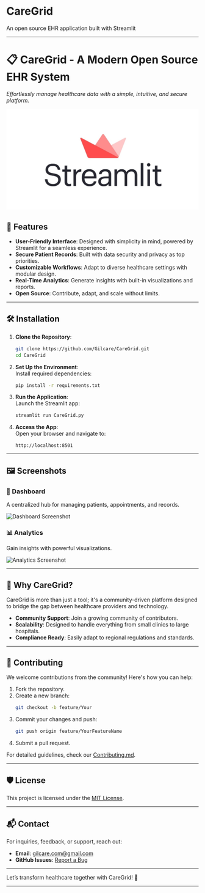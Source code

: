 # CareGrid
An open source EHR application built with Streamlit


---

# 📋 CareGrid - A Modern Open Source EHR System  
*Effortlessly manage healthcare data with a simple, intuitive, and secure platform.*

![Streamlit Banner](CareGrid/Streamlit.jpg)

## 🌟 Features  
- **User-Friendly Interface**: Designed with simplicity in mind, powered by Streamlit for a seamless experience.  
- **Secure Patient Records**: Built with data security and privacy as top priorities.  
- **Customizable Workflows**: Adapt to diverse healthcare settings with modular design.  
- **Real-Time Analytics**: Generate insights with built-in visualizations and reports.  
- **Open Source**: Contribute, adapt, and scale without limits.  

---

## 🛠️ Installation  

1. **Clone the Repository**:  
   ```bash
   git clone https://github.com/Gilcare/CareGrid.git  
   cd CareGrid 
   ```  

2. **Set Up the Environment**:  
   Install required dependencies:  
   ```bash
   pip install -r requirements.txt  
   ```  

3. **Run the Application**:  
   Launch the Streamlit app:  
   ```bash
   streamlit run CareGrid.py  
   ```  

4. **Access the App**:  
   Open your browser and navigate to:  
   ```
   http://localhost:8501  
   ```

---

## 🖼️ Screenshots  

### 🏥 Dashboard  
A centralized hub for managing patients, appointments, and records.  

![Dashboard Screenshot](https://user-images-placeholder.com/dashboard-image)

### 📊 Analytics  
Gain insights with powerful visualizations.  

![Analytics Screenshot](https://user-images-placeholder.com/analytics-image)

---

## 🚀 Why CareGrid?  

CareGrid is more than just a tool; it's a community-driven platform designed to bridge the gap between healthcare providers and technology.  

- **Community Support**: Join a growing community of contributors.  
- **Scalability**: Designed to handle everything from small clinics to large hospitals.  
- **Compliance Ready**: Easily adapt to regional regulations and standards.  

---

## 🤝 Contributing  

We welcome contributions from the community! Here's how you can help:  

1. Fork the repository.  
2. Create a new branch:  
   ```bash
   git checkout -b feature/Your 
   ```  
3. Commit your changes and push:  
   ```bash
   git push origin feature/YourFeatureName  
   ```  
4. Submit a pull request.  

For detailed guidelines, check our [Contributing.md](CONTRIBUTING.md).  

---

## 🛡️ License  

This project is licensed under the [MIT License](LICENSE).  

---

## 📬 Contact  

For inquiries, feedback, or support, reach out:  

- **Email**: gilcare.com@gmail.com  
- **GitHub Issues**: [Report a Bug](https://github.com/Gilcare/CareGrid/issues)  

---

Let’s transform healthcare together with CareGrid! 🚀  

---


